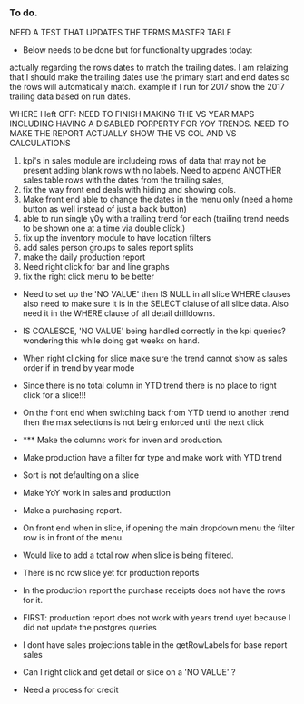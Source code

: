### To do.

NEED A TEST THAT UPDATES THE TERMS MASTER TABLE

- Below needs to be done but for functionality upgrades today:

actually regarding the rows dates to match the trailing dates. I am relaizing that I should make the trailing dates use the primary start and end dates so the rows will automatically match. example if I run for 2017 show the 2017 trailing data based on run dates.

WHERE I left OFF: NEED TO FINISH MAKING THE VS YEAR MAPS INCLUDING HAVING A DISABLED PORPERTY FOR YOY TRENDS. NEED TO MAKE THE REPORT ACTUALLY SHOW THE VS COL AND VS CALCULATIONS

1. kpi's in sales module are includeing rows of data that may not be present adding blank rows with no labels. Need to append ANOTHER sales table rows with the dates from the trailing sales,
2. fix the way front end deals with hiding and showing cols.
3. Make front end able to change the dates in the menu only (need a home button as well instead of just a back button)
4. able to run single y0y with a trailing trend for each (trailing trend needs to be shown one at a time via double click.)
5. fix up the inventory module to have location filters
6. add sales person groups to sales report splits
7. make the daily production report
8. Need right click for bar and line graphs
9. fix the right click menu to be better

- Need to set up the 'NO VALUE' then IS NULL in all slice WHERE clauses also need to make sure it is in the SELECT claiuse of all slice data. Also need it in the WHERE clause of all detail drilldowns.

- IS COALESCE, 'NO VALUE' being handled correctly in the kpi queries? wondering this while doing get weeks on hand.

- When right clicking for slice make sure the trend cannot show as sales order if in trend by year mode
- Since there is no total column in YTD trend there is no place to right click for a slice!!!

- On the front end when switching back from YTD trend to another trend then the max selections is not being enforced until the next click
- \*\*\* Make the columns work for inven and production.
- Make production have a filter for type and make work with YTD trend
- Sort is not defaulting on a slice
- Make YoY work in sales and production
- Make a purchasing report.
- On front end when in slice, if opening the main dropdown menu the filter row is in front of the menu.
- Would like to add a total row when slice is being filtered.
- There is no row slice yet for production reports
- In the production report the purchase receipts does not have the rows for it.

- FIRST: production report does not work with years trend uyet because I did not update the postgres queries
- I dont have sales projections table in the getRowLabels for base report sales
- Can I right click and get detail or slice on a 'NO VALUE' ?

- Need a process for credit

